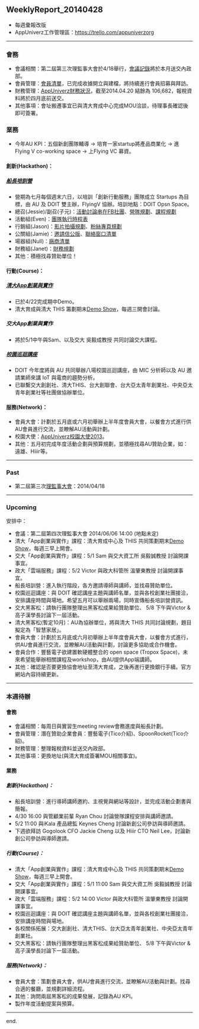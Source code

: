 ## WeeklyReport_20140428

* 每週彙報改版
* AppUniverz工作管理區：https://trello.com/appuniverzorg

----------------------------
### 會務
* 會議相關：第二屆第三次理監事大會於4/18舉行，[會議記錄](https://drive.google.com/file/d/0Byfxakd_Uoa5ellVNWRlaEdoNGc/edit?usp=sharing)將於本月送交內政部。
* 會員管理：[會員清單](https://docs.google.com/spreadsheet/ccc?key=0Aq7L8Y46XVAVdHRlWHNPLUdtU1pyR0kyaXdGX2JpRkE&usp=sharing)，已完成收據開立與建檔，將持續進行會員招募與拜訪。
* 財務管理：[AppUniverz財務狀況](http://bit.ly/AU-Finance)，截至2014.04.20 結餘為 106,682，報稅資料將於四月底前送交。
* 其他事項：會址搬遷事宜已與清大育成中心完成MOU洽談，待理事長確認後即可簽署。


### 業務
* 今年AU KPI：五個新創團隊輔導 → 培育一家startup將產品商業化 → 進Flying V co-working space → 上Flying VC 募資。

#### 創新(Hackathon)：
##### [船長培訓營](https://drive.google.com/folderview?id=0B67L8Y46XVAVZ3BrZnNYZHowZU0&usp=sharing)
* 營期為七月每個週末六日，以培訓「創新行動服務」團隊成立 Startups 為目標，由 AU 及 DOIT 雙主辦，FlyingV 協辦。培訓地點：DOIT Opsn Space。
* 總召(Jessie)/副召(子元)：[活動討論串在FB社團](https://www.facebook.com/groups/620587151369113/)、[營隊規劃](https://drive.google.com/file/d/0Byfxakd_Uoa5a0dLaXY4dHZpVUU/edit?usp=sharing)、[課程規劃](https://docs.google.com/document/d/1-eF2kPJvgzysEfOgC-FMrTrmi-VPLEqF66aZqftePp0/edit?usp=sharing)
* 活動組(Even)：[團隊執行時程表](https://docs.google.com/spreadsheet/ccc?key=0AqzCZUZLyeo6dFVGeS1iWkZ0TXA4Y3FpQV9sQUdmYmc&usp=sharing)
* 行銷組(Jason)：[影片拍攝規劃](https://docs.google.com/document/d/1EB6C7EapT57dJY06EaT-q71lgFXyrfghrejXPLA_WV0/edit?usp=sharing)、[粉絲專頁規劃](https://docs.google.com/spreadsheets/d/1uaGcTV1G6GaS0Xnq-I4C8dl4lcr668lr3GNAK6ndFLQ/edit?usp=sharing)
* 公關組(Jamie)：[邀請信公版](https://docs.google.com/document/d/1Wm1CPaOTJFaHTRyueMYkSTjyqZ03u4S3V3lFkl8xQVM/edit?usp=sharing)、[聯絡窗口清單](https://docs.google.com/spreadsheets/d/1wg07tAhZviW51AIBn--G0v0jahCNLHdDpMcNbjqDzrQ/edit?usp=sharing)
* 場器組(Null)：[廠商清單](https://drive.google.com/folderview?id=0B545zp5fvSuuQnl1RmY0TzB2Y1E&usp=sharing)
* 財務組(Janet)：[財務規劃](https://docs.google.com/spreadsheets/d/1d8GmxiNqlX6G1sP-Oi0CchoJBZ5jTebJbuVmrtNhReg/edit?usp=sharing)
* 其他：積極找尋贊助單位！

#### 行動(Course)：

##### [清大App創業與實作](https://drive.google.com/folderview?id=0Byfxakd_Uoa5Rmctd3BMSVFCTjg&usp=sharing)
* 已於4/22完成期中Demo。
* 清大育成與清大 THIS 籌劃期末[Demo Show](https://drive.google.com/file/d/0Byfxakd_Uoa5WnFGX0NhcjNVb1E/edit?usp=sharing)，每週三開會討論。

##### 交大App創業與實作
* 將於5/1中午與Sam、以及交大 吳毅成教授 共同討論交大課程。

##### [校園巡迴講座](https://drive.google.com/folderview?id=0Byfxakd_Uoa5R0laNkdQM2xzRlk&usp=sharing)
* DOIT 今年度將與 AU 共同舉辦八場校園巡迴講座，由 MIC 分析師以及 AU 邀請業師來講 IoT 與電商的趨勢分析。
* 已聯繫交大創創社、清大THIS、台大創聯會、台大亞太青年創業社、中央亞太青年創業社等社團做協辦單位。

#### 服務(Network)：
* 會員大會：計劃於五月底或六月初舉辦上半年度會員大會，以餐會方式進行供AU會員進行交流，並瞭解AU活動與計劃。
* 校園大使：[AppUniverz校園大使2013](https://aucampus2013.hackpad.com/)。
* 其他：五月初完成年度活動企劃與預算規劃，並積極找尋AU贊助企業，如：遠雄、Hiiir等。

----------------------------
### Past

* 第二屆第三次[理監事大會](https://drive.google.com/file/d/0Byfxakd_Uoa5ellVNWRlaEdoNGc/edit?usp=sharing)：2014/04/18 

----------------------------
### Upcoming 

安排中：

* 會議：第二屆第四次理監事大會 2014/06/06  14:00 (地點未定)
* 清大「App創業與實作」課程：清大育成中心及 THIS 共同策劃期末[Demo Show](https://drive.google.com/file/d/0Byfxakd_Uoa5WnFGX0NhcjNVb1E/edit?usp=sharing)，每週三早上開會。
* 交大「App創業與實作」課程：5/1 Sam 與交大資工所 吳毅誠教授 討論開課事宜。
* 政大「雲端服務」課程：5/2 Victor 與政大科管所 溫肇東教授 討論開課事宜。
* 船長培訓營：進入執行階段，各方邀請導師與講師，並找尋贊助單位。
* 校園巡迴講座：與 DOIT 確認講座主題與講師名單，並與各校創業社團接洽，安排講座時間與場地。希望五月可以舉辦兩場，同時宣傳船長培訓營資訊。
* 交大黑客松：請執行團隊整理出黑客松成果給贊助單位、 5/8 下午與Victor & 高子漢學長討論下一屆活動。
* 清大黑客松(暫定10月)：AU為協辦單位，將與清大 THIS 共同討論規劃，題目擬定為「智慧家居」。
* 會員大會：計劃於五月底或六月初舉辦上半年度會員大會，以餐會方式進行，供AU會員進行交流，並瞭解AU活動與計劃，討論更多協助或合作機會。
* 會員合作：豐藝電子欲建置軟硬體整合的 open space (Tropox Space)，未來希望能舉辦相關課程及workshop，由AU提供App端講師。
* 其他：確認是否要更換協會地址至清大育成，之後再進行更換銀行手續。官方網站內容持續更新。

----------------------------
### 本週待辦

#### 會務
* 會議相關：每周日與實習生meeting review會務進度與船長計劃。
* 會員管理：潛在贊助企業會員：豐藝電子(Tico介紹)、SpoonRocket(Tico介紹)。
* 財務管理：整理報稅資料並送交內政部。
* 其他事項：更換地址(與清大育成簽署MOU相關事宜)。


#### 業務

##### 創新(Hackathon)：
* 船長培訓營：進行導師講師邀約、主視覺與網站等設計，並完成活動企劃書與簡報。
* 4/30 16:00 與管顧業前輩 Ryan Chou 討論營隊課程安排與講師邀請。
* 5/2 11:00 與iKala 產品總監 Keynes Cheng 討論新創公司參訪與導師邀請。
* 下週欲拜訪 Gogolook CFO Jackie Cheng 以及 Hiiir CTO Neil Lee，討論新創公司參訪與導師邀請。

##### 行動(Course)：
* 清大「App創業與實作」課程：清大育成中心及 THIS 共同策劃期末[Demo Show](https://drive.google.com/file/d/0Byfxakd_Uoa5WnFGX0NhcjNVb1E/edit?usp=sharing)，每週三早上開會。
* 交大「App創業與實作」課程：5/1 11:00 Sam 與交大資工所 吳毅誠教授 討論開課事宜。
* 政大「雲端服務」課程：5/2 14:00 Victor 與政大科管所 溫肇東教授 討論開課事宜。
* 校園巡迴講座：與 DOIT 確認講座主題與講師名單，並與各校創業社團接洽，安排講座時間與場地。
* 各校關係拓展：交大創創社、清大THIS、台大亞太青年創業社、中央亞太青年創業社。
* 交大黑客松：請執行團隊整理出黑客松成果給贊助單位、 5/8 下午與Victor & 高子漢學長討論下一屆活動。


##### 服務(Network)：
* 會員大會：策劃會員大會，供AU會員進行交流，並瞭解AU活動與計劃。找尋合適的餐廳，並規劃詳細流程。
* 其他：詢問兩屆黑客松的成果發展，記錄為AU KPI。
* 製作年度活動提案與預算。

----------------------------
end.
